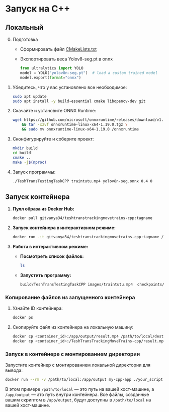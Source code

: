 # Запуск на С++
## Локальный 

0. Подготовка
   * Сформировать файл [CMakeLists.txt](CMakeLists.txt)
   * Экспортировать веса Yolov8-seg.pt в onnx
   
      ```python
      from ultralytics import YOLO
      model = YOLO("yolov8n-seg.pt")  # load a custom trained model
      model.export(format="onnx")
      ```

1. Убедитесь, что у вас установлено все необходимое:

   ```bash
   sudo apt update
   sudo apt install -y build-essential cmake libopencv-dev git
   ```

2. Скачайте и установите ONNX Runtime:

   ```bash
   wget https://github.com/microsoft/onnxruntime/releases/download/v1.19.0/onnxruntime-linux-x64-1.19.0.tgz \
       && tar -xzvf onnxruntime-linux-x64-1.19.0.tgz \
       && sudo mv onnxruntime-linux-x64-1.19.0 /onnxruntime
   ```

3. Сконфигурируйте и соберите проект:

   ```bash
   mkdir build
   cd build
   cmake ..
   make -j$(nproc)
   ```

4. Запуск программы:

   ```bash
   ./TeshTransTestingTaskCPP traintutu.mp4 yolov8n-seg.onnx 0.4 0
   ```

## Запуск контейнера

1. **Пулл образа из Docker Hub:**

   ```bash
   docker pull gitvanya34/teshtranstrackingmovetrains-cpp:tagname
   ```

2. **Запуск контейнера в интерактивном режиме:**

   ```bash
   docker run -it gitvanya34/teshtranstrackingmovetrains-cpp:tagname /bin/bash
   ```

3. **Работа в интерактивном режиме:**

   - **Посмотреть список файлов:**
     ```bash
     ls
     ```
   - **Запустить программу:**
        ```bash
        build/TeshTransTestingTaskCPP images/traintutu.mp4  checkpoints/yolov8n-seg.onnx 0.4 0
        ```
### Копирование файлов из запущенного контейнера
1. Узнайте ID контейнера:

   ```bash
   docker ps
   ```

2. Скопируйте файл из контейнера на локальную машину:

   ```bash
   docker cp <container_id>:/app/output/result.mp4 /path/to/local/destination
   docker cp <container_id>:/TeshTransTrackingMoveTrains-cpp/result.mp4 D:\\
   ```

### Запуск в контейнере с монтированием директории
Запустите контейнер с монтированием локальной директории для вывода:

```bash
docker run --rm -v /path/to/local:/app/output my-cpp-app ./your_script.cpp
```

В этом примере `/path/to/local` — это путь на вашей хост-машине, а `/app/output` — это путь внутри контейнера. Все файлы, созданные вашим скриптом в `/app/output`, будут доступны в `/path/to/local` на вашей хост-машине.